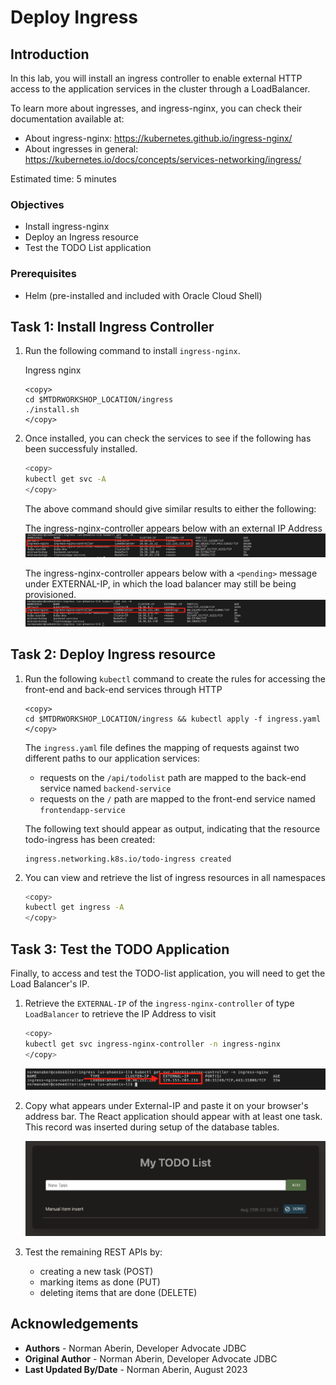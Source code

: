 # Deploy Ingress

## Introduction
In this lab, you will install an ingress controller to enable external HTTP access to the application services in the cluster through a LoadBalancer.

To learn more about ingresses, and ingress-nginx, you can check their documentation available at: 
- About ingress-nginx: https://kubernetes.github.io/ingress-nginx/
- About ingresses in general: https://kubernetes.io/docs/concepts/services-networking/ingress/

Estimated time: 5 minutes

### Objectives
- Install ingress-nginx
- Deploy an Ingress resource
- Test the TODO List application

### Prerequisites
- Helm (pre-installed and included with Oracle Cloud Shell)

## Task 1: Install Ingress Controller

1. Run the following command to install `ingress-nginx`.

    Ingress nginx

    ```
    <copy>
    cd $MTDRWORKSHOP_LOCATION/ingress
    ./install.sh
    </copy>
    ```

2. Once installed, you can check the services to see if the following has been successfuly installed.

    ```bash
    <copy>
    kubectl get svc -A
    </copy>
    ```

    The above command should give similar results to either the following:

    The ingress-nginx-controller appears below with an external IP Address
    ![show-ingress-ready](./images/ingress-ready.png)

    The ingress-nginx-controller appears below with a `<pending>` message under EXTERNAL-IP, in which the load balancer may still be being provisioned.
    ![show-ingress-in-progress](./images/ingress-in-progress.png)

## Task 2: Deploy Ingress resource

1. Run the following `kubectl` command to create the rules for accessing the front-end and back-end services through HTTP

    ```
    <copy>
    cd $MTDRWORKSHOP_LOCATION/ingress && kubectl apply -f ingress.yaml
    </copy>
    ```

    The `ingress.yaml` file defines the mapping of requests against two different paths to our application services:
    - requests on the `/api/todolist` path are mapped to the back-end service named `backend-service`
    - requests on the `/` path are mapped to the front-end service named `frontendapp-service`


    The following text should appear as output, indicating that the resource todo-ingress has been created:
    ```
    ingress.networking.k8s.io/todo-ingress created
    ```

2. You can view and retrieve the list of ingress resources in all namespaces

    ```bash
    <copy>
    kubectl get ingress -A
    </copy>
    ```


## Task 3: Test the TODO Application

Finally, to access and test the TODO-list application, you will need to get the Load Balancer's IP.

1. Retrieve the `EXTERNAL-IP` of the `ingress-nginx-controller` of type `LoadBalancer` to retrieve the IP Address to visit

    ```bash
    <copy>
    kubectl get svc ingress-nginx-controller -n ingress-nginx
    </copy>
    ```

    ![View External IP](./images/view-ingress.png)

2. Copy what appears under External-IP and paste it on your browser's address bar. The React application should appear with at least one task. This record was inserted during setup of the database tables.

    ![View application](./images/application-ready.png)

3. Test the remaining REST APIs by:

    * creating a new task (POST) 
    * marking items as done (PUT)
    * deleting items that are done (DELETE)

## Acknowledgements

* **Authors** -  Norman Aberin, Developer Advocate JDBC
* **Original Author** - Norman Aberin, Developer Advocate JDBC
* **Last Updated By/Date** - Norman Aberin, August 2023
